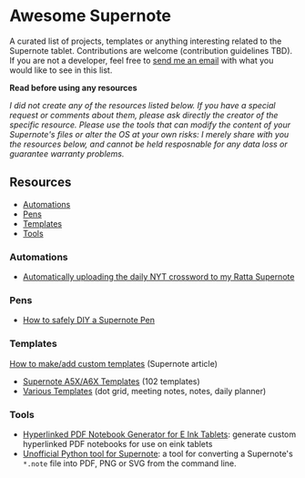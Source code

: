 # Awesome Supernote
A curated list of projects, templates or anything interesting related to the Supernote tablet. Contributions are welcome (contribution guidelines TBD). If you are not a developer, feel free to [send me an email](mailto:hi@fred.dev) with what you would like to see in this list.

**Read before using any resources**

_I did not create any of the resources listed below. If you have a special request or comments about them, please ask directly the creator of the specific resource. Please use the tools that can modify the content of your Supernote's files or alter the OS at your own risks: I merely share with you the resources below, and cannot be held resposnable for any data loss or guarantee warranty problems._

## Resources

- [Automations](#automations)
- [Pens](#pens)
- [Templates](#templates)
- [Tools](#tools)

### Automations
- [Automatically uploading the daily NYT crossword to my Ratta Supernote](https://nathanbuchar.com/automatically-uploading-the-nyt-crossword-supernote/)

### Pens
- [How to safely DIY a Supernote Pen](https://www.reddit.com/r/Supernote/comments/lzl3a1/how_to_safely_diy_a_supernote_pen/)

### Templates
[How to make/add custom templates](https://support.supernote.com/article/15/make-customized-note-template) (Supernote article)

- [Supernote A5X/A6X Templates](https://supernote-templates.mostlyuseful.tech/) (102 templates)
- [Various Templates](https://www.reddit.com/r/Supernote/comments/o54evn/various_templates/) (dot grid, meeting notes, notes, daily planner)

### Tools
- [Hyperlinked PDF Notebook Generator for E Ink Tablets](https://github.com/jacrify/diaryGenerator): generate custom hyperlinked PDF notebooks for use on eink tablets
- [Unofficial Python tool for Supernote](https://github.com/jya-dev/supernote-tool): a tool for converting a Supernote's `*.note` file into PDF, PNG or SVG from the command line.
